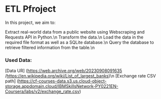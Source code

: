 # ETL Pfroject
In this project, we aim to:

Extract real-world data from a public website using Webscraping and Requests API in Python.\n
Transform the data.\n
Load the data in the required file format as well as a SQLite database.\n
Query the database to retrieve filtered information from the table.\n

### Used Data:
[Data UR] (https://web.archive.org/web/20230908091635 /https://en.wikipedia.org/wiki/List_of_largest_banks)\n
[Exchange rate CSV path] (https://cf-courses-data.s3.us.cloud-object-storage.appdomain.cloud/IBMSkillsNetwork-PY0221EN-Coursera/labs/v2/exchange_rate.csv)

